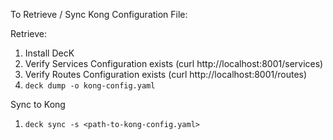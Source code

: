 To Retrieve / Sync Kong Configuration File:

Retrieve:
1. Install DecK
2. Verify Services Configuration exists (curl http://localhost:8001/services)
3. Verify Routes Configuration exists (curl http://localhost:8001/routes)
4. `deck dump -o kong-config.yaml`


Sync to Kong
1. `deck sync -s <path-to-kong-config.yaml>`
